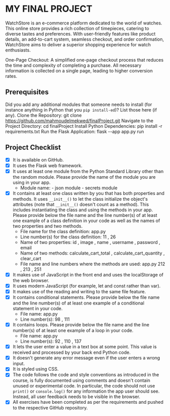 # MY FINAL PROJECT
WatchStore is an e-commerce platform dedicated to the world of watches. This online store provides a rich collection of timepieces, catering to diverse tastes and preferences. With user-friendly features like product details, an add-to-cart system, seamless checkout, and order confirmation, WatchStore aims to deliver a superior shopping experience for watch enthusiasts.

One-Page Checkout: A simplified one-page checkout process that reduces the time and complexity of completing a purchase. All necessary information is collected on a single page, leading to higher conversion rates.

## Prerequisites
Did you add any additional modules that someone needs to install (for instance anything in Python that you `pip install-ed`)? 
List those here (if any).
Clone the Repository:
    git clone https://github.com/mahmoudelmekwed/finalProject.git
Navigate to the Project Directory:
    cd finalProject
Install Python Dependencies:
    pip install -r requirements.txt
Run the Flask Application:
    flask --app app.py run

## Project Checklist
- [x] It is available on GitHub.
- [x] It uses the Flask web framework.
- [x] It uses at least one module from the Python Standard Library other than the random module.
  Please provide the name of the module you are using in your app.
  - Module name: - json module
                 - secrets module
- [x] It contains at least one class written by you that has both properties and methods. It uses `__init__()` to let the class initialize the object's attributes (note that  `__init__()` doesn't count as a method). This includes instantiating the class and using the methods in your app. Please provide below the file name and the line number(s) of at least one example of a class definition in your code as well as the names of two properties and two methods.
  - File name for the class definition: app.py
  - Line number(s) for the class definition: 11 , 26
  - Name of two properties: id , image , name , username , password , email
  - Name of two methods:  calculate_cart_total , calculate_cart_quantity , clear_cart
  - File name and line numbers where the methods are used: app.py 212 , 213 , 251
- [x] It makes use of JavaScript in the front end and uses the localStorage of the web browser.
- [x] It uses modern JavaScript (for example, let and const rather than var).
- [x] It makes use of the reading and writing to the same file feature.
- [x] It contains conditional statements. Please provide below the file name and the line number(s) of at least
  one example of a conditional statement in your code.
  - File name: app.py
  - Line number(s):  98 , 111  
- [x] It contains loops. Please provide below the file name and the line number(s) of at least
  one example of a loop in your code.
  - File name: app.py
  - Line number(s): 92 , 110 , 137
- [x] It lets the user enter a value in a text box at some point.
  This value is received and processed by your back end Python code.
- [x] It doesn't generate any error message even if the user enters a wrong input.
- [x] It is styled using CSS.
- [x] The code follows the code and style conventions as introduced in the course, is fully documented using comments and doesn't contain unused or experimental code. 
  In particular, the code should not use `print()` or `console.log()` for any information the app user should see. Instead, all user feedback needs to be visible in the browser.  
- [x] All exercises have been completed as per the requirements and pushed to the respective GitHub repository.
